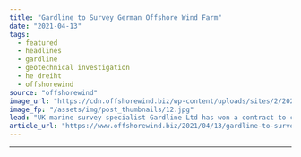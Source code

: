 ```yaml
---
title: "Gardline to Survey German Offshore Wind Farm"
date: "2021-04-13"
tags: 
  - featured
  - headlines
  - gardline
  - geotechnical investigation
  - he dreiht
  - offshorewind
source: "offshorewind"
image_url: "https://cdn.offshorewind.biz/wp-content/uploads/sites/2/2021/04/13094003/Gardline-to-Survey-German-Offshore-Wind-Farm.jpg"
image_fp: "/assets/img/post_thumbnails/12.jpg"
lead: "UK marine survey specialist Gardline Ltd has won a contract to carry out the"
article_url: "https://www.offshorewind.biz/2021/04/13/gardline-to-survey-german-offshore-wind-farm/"
---
```


---
